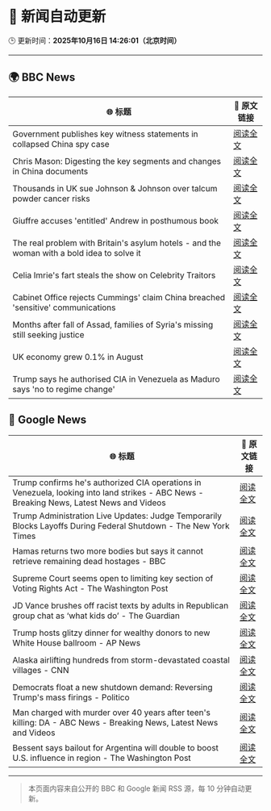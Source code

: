 # 🧠 新闻自动更新

🕒 更新时间：**2025年10月16日 14:26:01（北京时间）**

---

## 🌍 BBC News

| 🌐 标题 | 🔗 原文链接 |
|--------|-------------|
| Government publishes key witness statements in collapsed China spy case | [阅读全文](https://www.bbc.com/news/articles/c0ex172rxwzo?at_medium=RSS&at_campaign=rss) |
| Chris Mason: Digesting the key segments and changes in China documents | [阅读全文](https://www.bbc.com/news/articles/ckgyvq754q0o?at_medium=RSS&at_campaign=rss) |
| Thousands in UK sue Johnson & Johnson over talcum powder cancer risks | [阅读全文](https://www.bbc.com/news/articles/c797wv928g8o?at_medium=RSS&at_campaign=rss) |
| Giuffre accuses 'entitled' Andrew in posthumous book | [阅读全文](https://www.bbc.com/news/articles/c0kpjyjyrlno?at_medium=RSS&at_campaign=rss) |
| The real problem with Britain's asylum hotels - and the woman with a bold idea to solve it | [阅读全文](https://www.bbc.com/news/articles/cdx4rrrvg8do?at_medium=RSS&at_campaign=rss) |
| Celia Imrie's fart steals the show on Celebrity Traitors | [阅读全文](https://www.bbc.com/news/articles/c4gpr5j3kgdo?at_medium=RSS&at_campaign=rss) |
| Cabinet Office rejects Cummings' claim China breached 'sensitive' communications | [阅读全文](https://www.bbc.com/news/articles/ce3xz607dpro?at_medium=RSS&at_campaign=rss) |
| Months after fall of Assad, families of Syria's missing still seeking justice | [阅读全文](https://www.bbc.com/news/articles/cj07p5zm229o?at_medium=RSS&at_campaign=rss) |
| UK economy grew 0.1% in August | [阅读全文](https://www.bbc.com/news/articles/cq65j9pm508o?at_medium=RSS&at_campaign=rss) |
| Trump says he authorised CIA in Venezuela as Maduro says 'no to regime change' | [阅读全文](https://www.bbc.com/news/articles/c0ex1jq9pdvo?at_medium=RSS&at_campaign=rss) |

## 📰 Google News

| 🌐 标题 | 🔗 原文链接 |
|--------|-------------|
| Trump confirms he's authorized CIA operations in Venezuela, looking into land strikes - ABC News - Breaking News, Latest News and Videos | [阅读全文](https://news.google.com/rss/articles/CBMitAFBVV95cUxOWDZoY3E3NU9CQmxTRE9jeFZYMjYwVFJHVlRyMEdPQlRLVkU2aTFqQlR1SURfOUtPamRCUXVVTFNtWFB6RHpJb2tyVzd2RWp3TzlCNXV3Q3Bxa3gzMkVJdXpEb09ubGpiTnpWTEFLMjVLejdwQ1h0eVBWRU1MTXA3aTJRYXRpemhxclJNOEh1Rzl0N1oySWo4SmRmeFRzUkEtOWkwWUpILXZBclo1bmkwdG1aUl_SAboBQVVfeXFMTzg4Z09vaTFvRlZNYWc0dUpqcThaUmNFM3dRSnRxcHQ0LWUtUlFpbHpVR1VDeDBxSUVBU0ZUTFNIRE9BSER4Yk1jcGFINF91NDh0NEFzbGhSbVlqNEVtMldMSnhQSWxsMWlHb2s1aS12a0tmakZISVJGaVB0Wm9tNHdGSHpoYkFUOUduSW9XUng1aFlSeFZOaF8tcGlMbXpuazNYSlVtaWVfSmNGdkFrRzNTREk3WUZoSURB?oc=5) |
| Trump Administration Live Updates: Judge Temporarily Blocks Layoffs During Federal Shutdown - The New York Times | [阅读全文](https://news.google.com/rss/articles/CBMib0FVX3lxTE9LT3Q1M2hPTl9uNnEwNVg3cGc0SmcwX2lfNlNxNHBTYTZMZ2gtWWtkX1pDNnFxZ09jcmhJM2tjaVRONVVPcmphdzdmb25kVzVxSmQ2TldCZjJlTzlzZ3dUZUZMVG4ySTRqZm5zd0VvNA?oc=5) |
| Hamas returns two more bodies but says it cannot retrieve remaining dead hostages - BBC | [阅读全文](https://news.google.com/rss/articles/CBMiWkFVX3lxTFBhaVpvUTVnR3dZZmFheXphUmxpX0NoYjVXZGtGSDFScnRfMHd1eGpuRzZ5N09rSnBMUmhVamQ2MjBnczg0ZXhrTHc3MW5sNWVZZjZDQ2pVVWZyUdIBX0FVX3lxTFB0NXNYN2puYUhlMlR5ZG12UlVRM1F3OVR4TUVPTjU3MG5xc3ExT1FzQmRrcFhBeHVXczdZOTNJeEtSbUktZzVvdGxQNTdxRkJxYUttcWtodzlOQi13aHhV?oc=5) |
| Supreme Court seems open to limiting key section of Voting Rights Act - The Washington Post | [阅读全文](https://news.google.com/rss/articles/CBMipAFBVV95cUxOdWFNOS1SMjVVX1JEMVVzc09TaERnOWVPRkExbDdaU1BkY3JrNHo5TXc2SGk5ZlYwYllYRkhrQnhHSHBNT3BTRThBb3hXa2doU2N2VXJRYmxFcUFnQXJmSVJXeVYta3Z4b1hfTkRRcGVsQlhLZ0FESWc4YUNIa181R2dwVzg5SHcwNUlmWVFoamJGWHpGVGlSbXk0eFF2enJpNm5vUg?oc=5) |
| JD Vance brushes off racist texts by adults in Republican group chat as ‘what kids do’ - The Guardian | [阅读全文](https://news.google.com/rss/articles/CBMiogFBVV95cUxQaHB6T0JzWXlTZ3o4OWRVa0ZtU1AyX2VUTFZCcjdOa3M4ZHFESkZrSVlIdnl5MEh1UElPN1ZqUGFZSEwwSzYtM3ZwMlYtMlN3TkRiaGhNdjRUSGl4VXk4WVp6U3V6c2l5ZXRQRUh2SjNhWHNwRnJ0NVRnTVE0aUVMVklpQmFNY3BwUS1Pakg2ajVfODJmdVFCa24yZjdRQ3BaWlE?oc=5) |
| Trump hosts glitzy dinner for wealthy donors to new White House ballroom - AP News | [阅读全文](https://news.google.com/rss/articles/CBMimAFBVV95cUxQRW9oNk1MaFI2aWFMX2RXcWZMUnlkYzRXNXMzMFc5M2RMQXBLczdQS29kLUxyQzVFd3pDc01oOWxuRU1lNXIxMHZnUTF3TDZucjJ5STMxUTJNcnBOVVdaM2Jmc0tEa0Exbl9fd19MaGZKNFVkSXp4SGthZXR5dThHWWR5Vk9zVTFMdDM2aUlqbHl5dFEyMjhNSA?oc=5) |
| Alaska airlifting hundreds from storm-devastated coastal villages - CNN | [阅读全文](https://news.google.com/rss/articles/CBMihAFBVV95cUxPZlJoaXYzczZXNGJxWlVjRkYza19GVU5jWEtmOElZY2FRZUk2MkVWR1hQeGg2d2tkbUJuUTdNTkQ1a1BaeFVkc0pzSng5WHY2dWNYZUFXYzNXX3ltWmh0YURHa3E2RlRWRTU1THFRYkM0ajg5Rk9sSzZ2SUFZVVpHTzFQNFU?oc=5) |
| Democrats float a new shutdown demand: Reversing Trump's mass firings - Politico | [阅读全文](https://news.google.com/rss/articles/CBMinwFBVV95cUxQckNrbFM0VVIxVWtYc1pKNnZ2ZVZIY3hoTzFHZmFwWVhjZmxkRmpIWmFRUXZ0RmxsZWh5SE5GRHV3LW52d2NmQjh4X1BkRHBaOGtsQkhSNXV4STRXNmh1V3dMY2lEdDEtbHJrYThSU0pyVTdJeU03SDYweE1tNGp3UzRTSHhNNTFBSE9uYzJXQ2xCMGoxNnBKRTZQQUFOd2M?oc=5) |
| Man charged with murder over 40 years after teen's killing: DA - ABC News - Breaking News, Latest News and Videos | [阅读全文](https://news.google.com/rss/articles/CBMilwFBVV95cUxOOWNxbG9sSmZFamtSXzMwRXNvUmpPQW1KTGNiUU5Oa2MzcnFuZ3hxMEN1QnNieVlpNFU3QkoyVFV6Z3BxU2dXNTlGalJzb0hkcG14WDBxV1NyQlRjVGlCajhtdWJ0SlRfeGR6Y3J6NXpuWVhvOEVNb2lqT0NYazd0ck1td0FyTk5qWVNKUXZyWWRSR0tFNnhv0gGcAUFVX3lxTFBKTFpBUVRwVkp5TUpYQkdXczR5ejl0X0NjVk1MeWYtSzlVckZYaTJjaUxnbDBXeEZxdmlwX2pWMWNRaC1yVWJ5bWptNjNlWENPSlgtRGliNjdfUzkxTFRqcW81VTVWTVZzN29RQVllN3hmdmQwU1d4cjBIazhKN01vbXhZRjQ2WkpnZGREVzQ4RUxkaHNWb0NCUlNFNw?oc=5) |
| Bessent says bailout for Argentina will double to boost U.S. influence in region - The Washington Post | [阅读全文](https://news.google.com/rss/articles/CBMihwFBVV95cUxNSHVmX0RJNXhWUmJGc0FMTzJERzVVb2lyU0FwSTdJXy16czYySmFCdWFMLVBKZzZrTUt0T093UTJkLU80dGVZcFRwS25PMGtvcHVwbE9HbV9Ub0xjcnBVMXdqNEtuY2RTM19LZThKcVMxM1VvX0t5elVSbFlvaVdNTFVhUUVFZzA?oc=5) |

---
> 本页面内容来自公开的 BBC 和 Google 新闻 RSS 源，每 10 分钟自动更新。